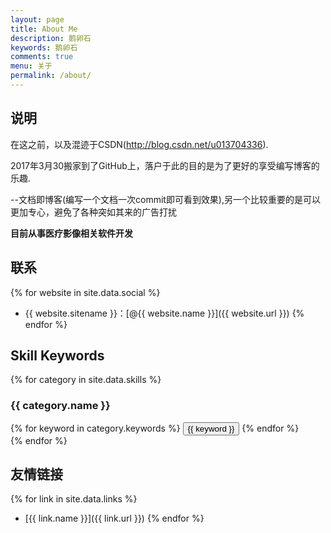 ```yaml
---
layout: page
title: About Me
description: 鹅卵石
keywords: 鹅卵石
comments: true
menu: 关于
permalink: /about/
---
```



## 说明

在这之前，以及混迹于CSDN(http://blog.csdn.net/u013704336).

2017年3月30搬家到了GitHub上，落户于此的目的是为了更好的享受编写博客的乐趣.

--文档即博客(编写一个文档一次commit即可看到效果),另一个比较重要的是可以更加专心，避免了各种突如其来的广告打扰


**目前从事医疗影像相关软件开发**


## 联系

{% for website in site.data.social %}
* {{ website.sitename }}：[@{{ website.name }}]({{ website.url }})
{% endfor %}

## Skill Keywords

{% for category in site.data.skills %}
### {{ category.name }}
<div class="btn-inline">
{% for keyword in category.keywords %}
<button class="btn btn-outline" type="button">{{ keyword }}</button>
{% endfor %}
</div>
{% endfor %}

## 友情链接

{% for link in site.data.links %}
* [{{ link.name }}]({{ link.url }})
{% endfor %}
